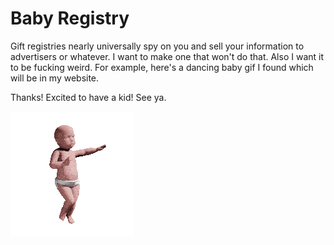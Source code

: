 # Baby Registry

Gift registries nearly universally spy on you and sell your information to
advertisers or whatever. I want to make one that won't do that. Also I want
it to be fucking weird. For example, here's a dancing baby gif I found
which will be in my website.

Thanks! Excited to have a kid! See ya.

![A dancing baby GIF](/public/images/dancing-baby.gif)